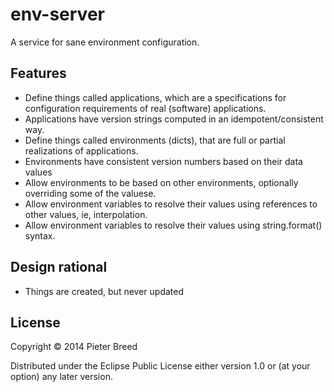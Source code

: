 # env-server

A service for sane environment configuration.

## Features

 - Define things called applications, which are a specifications for configuration requirements of real (software) applications.
 - Applications have version strings computed in an idempotent/consistent way.
 - Define things called environments (dicts), that are full or partial realizations of applications.
 - Environments have consistent version numbers based on their data values
 - Allow environments to be based on other environments, optionally overriding some of the valuese.
 - Allow environment variables to resolve their values using references to other values, ie, interpolation.
 - Allow environment variables to resolve their values using string.format() syntax.

## Design rational

 - Things are created, but never updated

## License

Copyright © 2014 Pieter Breed

Distributed under the Eclipse Public License either version 1.0 or (at
your option) any later version.
